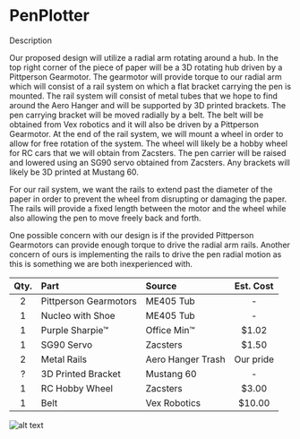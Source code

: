 # PenPlotter

Description

Our proposed design will utilize a radial arm rotating around a hub. In the top right corner of the piece of paper will be a 3D rotating hub 
driven by a Pittperson Gearmotor. The gearmotor will provide torque to our radial arm which will consist of a rail system on which a flat bracket carrying the pen is mounted. The rail system will consist of metal tubes that we hope to find around the Aero Hanger and will be supported by 3D printed brackets. The pen carrying bracket will be moved radially by a belt. The belt will be obtained from Vex robotics and it will also be driven by a Pittperson Gearmotor. At the end of the rail system, we will mount a wheel in order to allow for free rotation of the system. The wheel will likely be a hobby wheel for RC cars that we will obtain from Zacsters. The pen carrier will be raised and lowered using an SG90 servo obtained from Zacsters. Any brackets will likely be 3D printed at Mustang 60. 

For our rail system, we want the rails to extend past the diameter of the paper in order to prevent the wheel from disrupting or damaging the paper. The rails will provide a fixed length between the motor and the wheel while also allowing the pen to move freely back and forth. 

One possible concern with our design is if the provided Pittperson Gearmotors can provide enough torque to drive the radial arm rails. Another concern of ours is implementing the rails to drive the pen radial motion as this is something we are both inexperienced with. 




| Qty. | Part                  | Source                | Est. Cost |
|:----:|:----------------------|:----------------------|:---------:|
|  2   | Pittperson Gearmotors | ME405 Tub             |     -     |
|  1   | Nucleo with Shoe      | ME405 Tub             |     -     |
|  1   | Purple Sharpie&trade; | Office Min&trade;     |   $1.02   |
|  1   | SG90 Servo            | Zacsters              |   $1.50   |
|  2   | Metal Rails           | Aero Hanger Trash     | Our pride |
|  ?   | 3D Printed Bracket    | Mustang 60            |     -     |
|  1   | RC Hobby Wheel        | Zacsters              |   $3.00   |
|  1   | Belt                  | Vex Robotics          |  $10.00   |


![alt text](https://github.com/cclephan/PenPlotter/blob/main/ImageName.png?raw=true)
